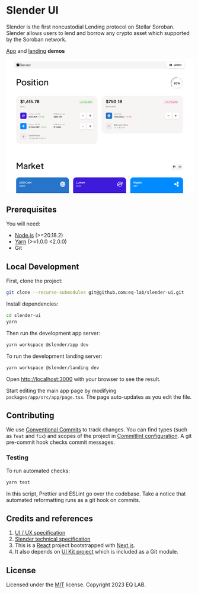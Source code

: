 # Slender UI

Slender is the first noncustodial Lending protocol on Stellar Soroban. Slender allows users to lend and borrow any crypto asset which supported by the Soroban network.

[App](https://app.slender.fi) and [landing](https://slender.fi) **demos**

[![](https://raw.githubusercontent.com/eq-lab/slender-ui/main/assets/screenshot.png)](https://app.slender.fi)

## Prerequisites

You will need:

- [Node.js](https://nodejs.org/en/download) (>=20.18.2)
- [Yarn](https://classic.yarnpkg.com/lang/en/docs/install) (>=1.0.0 <2.0.0)
- Git

## Local Development

First, clone the project:

```bash
git clone --recurse-submodules git@github.com:eq-lab/slender-ui.git
```

Install dependencies:

```bash
cd slender-ui
yarn
```

Then run the development app server:

```bash
yarn workspace @slender/app dev
```

To run the development landing server:

```bash
yarn workspace @slender/landing dev
```

Open [http://localhost:3000](http://localhost:3000) with your browser to see the result.

Start editing the main app page by modifying `packages/app/src/app/page.tsx`. The page auto-updates as you edit the file.

## Contributing

We use [Conventional Commits](https://conventionalcommits.org/) to track changes. You can find types (such as `feat` and `fix`) and scopes of the project in [Commitlint configuration](https://github.com/eq-lab/slender-ui/blob/main/commitlint.config.js). A git pre-commit hook checks commit messages.

### Testing

To run automated checks:

```bash
yarn test
```

In this script, Prettier and ESLint go over the codebase. Take a notice that automated reformatting runs as a git hook on commits.

## Credits and references

1. [UI / UX specification](https://www.notion.so/eq-lab/UI-UX-specification-c4d8a859c87648f1b9411ee78f099ba9)
2. [Slender technical specification](https://www.notion.so/Slender-technical-specification-ac9644adb9284a8f88cfc0146990b119)
3. This is a [React](https://react.dev/) project bootstrapped with [Next.js](https://nextjs.org/).
4. It also depends on [UI Kit project](https://github.com/equilibrium-eosdt/uikit) which is included as a Git module.

## License

Licensed under the [MIT](https://github.com/eq-lab/slender-ui/blob/main/LICENSE) license. Copyright 2023 EQ LAB.
